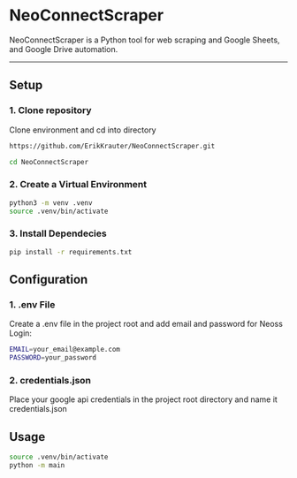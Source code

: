 # **NeoConnectScraper**

NeoConnectScraper is a Python tool for web scraping and Google Sheets, and Google Drive automation.

---

## **Setup**


### **1. Clone repository**
Clone environment and cd into directory
```bash
https://github.com/ErikKrauter/NeoConnectScraper.git
```
```bash
cd NeoConnectScraper
```

### **2. Create a Virtual Environment**
```bash
python3 -m venv .venv
source .venv/bin/activate
```

### **3. Install Dependecies**
```bash
pip install -r requirements.txt
```
## **Configuration**
### **1. .env File**
Create a .env file in the project root and add email and password for Neoss Login:

```bash
EMAIL=your_email@example.com
PASSWORD=your_password
```

### **2. credentials.json**
Place your google api credentials in the project root directory and name it credentials.json


## **Usage**
```bash
source .venv/bin/activate
python -m main
```